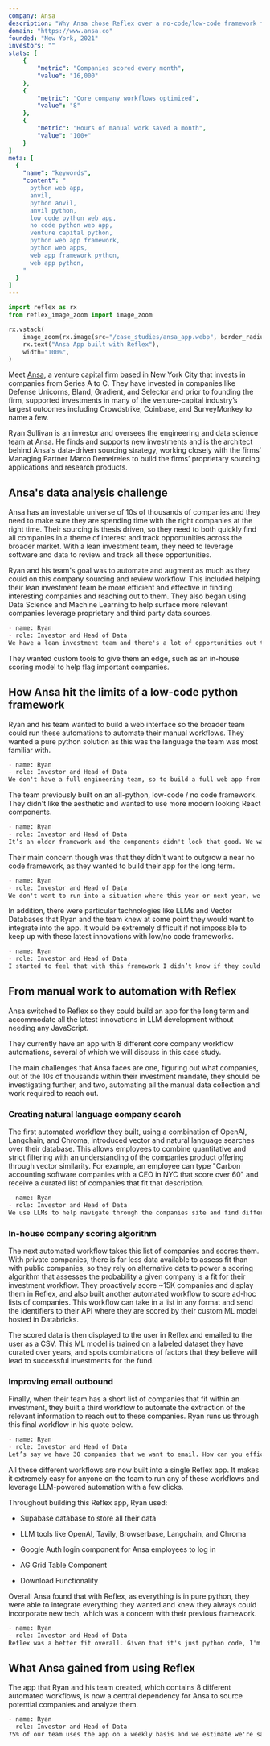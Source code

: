 ```yaml
---
company: Ansa
description: "Why Ansa chose Reflex over a no-code/low-code framework for their workflow automations"
domain: "https://www.ansa.co"
founded: "New York, 2021"
investors: ""
stats: [
    {
        "metric": "Companies scored every month",
        "value": "16,000"
    },
    {
        "metric": "Core company workflows optimized",
        "value": "8"
    },
    {
        "metric": "Hours of manual work saved a month",
        "value": "100+"
    }
]
meta: [
  {
    "name": "keywords",
    "content": "
      python web app,
      anvil,
      python anvil,
      anvil python,
      low code python web app,
      no code python web app,
      venture capital python,
      python web app framework,
      python web apps,
      web app framework python,
      web app python,
    "
  }
]
---
```


```python exec
import reflex as rx
from reflex_image_zoom import image_zoom
```

```python eval
rx.vstack(
    image_zoom(rx.image(src="/case_studies/ansa_app.webp", border_radius="10px", alt="Ansa App")),
    rx.text("Ansa App built with Reflex"),
    width="100%",
)
```

Meet [Ansa](www.ansa.co), a venture capital firm based in New York City that invests in companies from Series A to C. They have invested in companies like Defense Unicorns, Bland, Gradient, and Selector and prior to founding the firm, supported investments in many of the venture-capital industry’s largest outcomes including Crowdstrike, Coinbase, and SurveyMonkey to name a few.

Ryan Sullivan is an investor and oversees the engineering and data science team at Ansa. He finds and supports new investments and is the architect behind Ansa's data-driven sourcing strategy, working closely with the firms’ Managing Partner Marco Demeireles to build the firms’ proprietary sourcing applications and research products.


## Ansa's data analysis challenge

Ansa has an investable universe of 10s of thousands of companies and they need to make sure they are spending time with the right companies at the right time. Their sourcing is thesis driven, so they need to both quickly find all companies in a theme of interest and track opportunities across the broader market. With a lean investment team, they need to leverage software and data to review and track all these opportunities.

Ryan and his team's goal was to automate and augment as much as they could on this company sourcing and review workflow. This included helping their lean investment team be more efficient and effective in finding interesting companies and reaching out to them. They also began using Data Science and Machine Learning to help surface more relevant companies leverage proprietary and third party data sources.

```md quote
- name: Ryan
- role: Investor and Head of Data
We have a lean investment team and there's a lot of opportunities out there, so we're trying to automate as much as we can on the workflow side to help our team be efficient and research, review, and reach out to as many companies as possible.
```

They wanted custom tools to give them an edge, such as an in-house scoring model to help flag important companies.


## How Ansa hit the limits of a low-code python framework

Ryan and his team wanted to build a web interface so the broader team could run these automations to automate their manual workflows. They wanted a pure python solution as this was the language the team was most familiar with.

```md quote
- name: Ryan
- role: Investor and Head of Data
We don't have a full engineering team, so to build a full web app from scratch seemed like a lot to manage. In addition, our team is mostly data engineers / analysts so we are far more comfortable with Python than JavaScript.
```

The team previously built on an all-python, low-code / no code framework. They didn't like the aesthetic and wanted to use more modern looking React components.

```md quote
- name: Ryan
- role: Investor and Head of Data
It’s an older framework and the components didn't look that good. We wanted to use react components and just make it look a little bit more modern.
```

Their main concern though was that they didn't want to outgrow a near no code framework, as they wanted to build their app for the long term.


```md quote
- name: Ryan
- role: Investor and Head of Data
We don't want to run into a situation where this year or next year, we want to add more functionality that this low code framework doesn't have and we're not able to integrate it. Additionally, the rate of improvement and development velocity from the Reflex team gave us confidence that their offering would continue to improve over time. We're building this for the long term and we want to make sure we both have the flexibility to not outgrow it and are working with the best out there.
```

In addition, there were particular technologies like LLMs and Vector Databases that Ryan and the team knew at some point they would want to integrate into the app. It would be extremely difficult if not impossible to keep up with these latest innovations with low/no code frameworks.


```md quote
- name: Ryan
- role: Investor and Head of Data
I started to feel that with this framework I didn’t know if they could keep up with the pace of new developments with LLMs. They abstract a lot of the backend, so it's difficult to install third party libraries and you don't have full control over the database. For example some of the newer stuff we do with vector databases, embeddings models, or LLMs would be harder to do with this framework as we'd have to move off their native database.
```


## From manual work to automation with Reflex

Ansa switched to Reflex so they could build an app for the long term and accommodate all the latest innovations in LLM development without needing any JavaScript.

They currently have an app with 8 different core company workflow automations, several of which we will discuss in this case study.

The main challenges that Ansa faces are one, figuring out what companies, out of the 10s of thousands within their investment mandate, they should be investigating further, and two, automating all the manual data collection and work required to reach out.


### Creating natural language company search

The first automated workflow they built, using a combination of OpenAI, Langchain, and Chroma, introduced vector and natural language searches over their database. This allows employees to combine quantitative and strict filtering with an understanding of the companies product offering through vector similarity. For example, an employee can type "Carbon accounting software companies with a CEO in NYC that score over 60" and receive a curated list of companies that fit that description.

```md quote
- name: Ryan
- role: Investor and Head of Data
We use LLMs to help navigate through the companies site and find different details. For example the customer page for one website, may be different from another. The LLM then summarizes all that data and creates embeddings on them and then we use that for the searches. The LLMs help us normalize across different companies, even if pages are named differently, so we can easily search through all of them and figure out what the company does.
```

### In-house company scoring algorithm

The next automated workflow takes this list of companies and scores them. With private companies, there is far less data available to assess fit than with public companies, so they rely on alternative data to power a scoring algorithm that assesses the probability a given company is a fit for their investment workflow. They proactively score ~15K companies and display them in Reflex, and also built another automated workflow to score ad-hoc lists of companies. This workflow can take in a list in any format and send the identifiers to their API where they are scored by their custom ML model hosted in Databricks.

The scored data is then displayed to the user in Reflex and emailed to the user as a CSV. This ML model is trained on a labeled dataset they have curated over years, and spots combinations of factors that they believe will lead to successful investments for the fund.


### Improving email outbound

Finally, when their team has a short list of companies that fit within an investment, they built a third workflow to automate the extraction of the relevant information to reach out to these companies. Ryan runs us through this final workflow in his quote below.


```md quote
- name: Ryan
- role: Investor and Head of Data
Let’s say we have 30 companies that we want to email. How can you efficiently send a custom note to each of these companies and track it properly? We launch a script, that runs through a Reflex background event, that'll go through each company, check the CRM ownership, fill out relevant fields and find the best person to reach out to. A lot of times, especially with early stage companies, data is missing or partially complete. So this workflow will leverage LLMs throughout the process to handle fuzzy matching and make contextual decisions, as well as proactively summarize company content, news, and relevant Ansa content to help support the email writing. Before we would do this all manually, now with this new workflow in Reflex, we've taken what was once 30+ clicks across 5 different apps and made it 5x faster with 2 clicks across 2 apps.
```

All these different workflows are now built into a single Reflex app. It makes it extremely easy for anyone on the team to run any of these workflows and leverage LLM-powered automation with a few clicks.

Throughout building this Reflex app, Ryan used:

- Supabase database to store all their data

- LLM tools like OpenAI, Tavily, Browserbase, Langchain, and Chroma

- Google Auth login component for Ansa employees to log in

- AG Grid Table Component

- Download Functionality


Overall Ansa found that with Reflex, as everything is in pure python, they were able to integrate everything they wanted and knew they always could incorporate new tech, which was a concern with their previous framework.


```md quote
- name: Ryan
- role: Investor and Head of Data
Reflex was a better fit overall. Given that it's just python code, I'm always comfortable that we'll be able use different tools and to figure out how to make it work with Reflex versus being stuck with the integrations that our old solution had.
```


## What Ansa gained from using Reflex

The app that Ryan and his team created, which contains 8 different automated workflows, is now a central dependency for Ansa to source potential companies and analyze them.

```md quote
- name: Ryan
- role: Investor and Head of Data
75% of our team uses the app on a weekly basis and we estimate we're saving over ~100 team hours per month.
```
